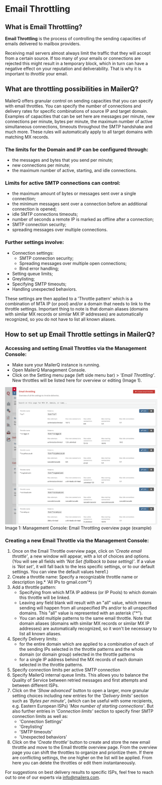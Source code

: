 # Email Throttling

## What is Email Throttling?

**Email Throttling**  is the process of controlling the sending capacities of emails delivered to mailbox providers. 

Receiving mail servers almost always limit the traffic that they will accept from a certain source. If too many of your emails or connections are rejected this might result in a temporary block, which in turn can have a negative effect on your reputation and deliverability. That is why it is important to *throttle* your email.

## What are throttling possibilities in MailerQ?

MailerQ offers granular control on sending capacities that you can specify with email throttles. You can specify the number of connections and delivery rates for specific combinations of source IP and target domain. Examples of capacities that can be set here are messages per minute, new connections per minute, bytes per minute, the maximum number of active simultaneous connections, timeouts throughout the SMTP handshake and much more. These rules will automatically apply to all target domains with matching MX records.

### The limits for the Domain and IP can be configured through: 

- the messages and bytes that you send per minute;
- new connections per minute;
- the maximum number of active, starting, and idle connections. 

### Limits for active SMTP connections can control:

- the maximum amount of bytes or messages sent over a single connection;
- the minimum messages sent over a connection before an additional connection is opened;
- idle SMTP connections timeouts;
- number of seconds a remote IP is marked as offline after a connection;
- SMTP connection security;
- spreading messages over multiple connections.

### Further settings involve:

- Connection settings:
	- SMTP connection security;
	- Spreading messages over multiple open connections;
	- Bind error handling;
- Setting queue limits;
- Greylisting;
- Specifying SMTP timeouts;
- Handling unexpected behaviors.

These settings are then applied to a 'Throttle pattern' which is a combination of MTA IP (or pool) and/or a domain that needs to link to the throttle settings. Important thing to note is that domain aliases (domains with similar MX records or similar MX IP addresses) are automatically recognized, so you do not have to list all known aliases.

## How to set up Email Throttle settings in MailerQ?

### Accessing and setting Email Throttles via the Management Console:

- Make sure your MailerQ instance is running.
- Open MailerQ Management Console.
- Click on the Setting menu page (left side menu bar) > *'Email Throttling'*. New throttles will be listed here for overview or editing (Image 1).

![Email Throttling overview page](../Images/email-throttling-overview.png)
Image 1: Management Console: Email Throttling overview page (example)

### Creating a new Email Throttle via the Management Console:

1. Once on the Email Throttle overview page, click on *'Create email throttle'*, a new window will appear, with a lot of choices and options. 
(You will see all fields with *'Not Set (fallback to base setting)'*. If a value is *'Not set'*, it will fall back to the less specific settings, or to our default settings. You can view the default values here1.)
2. Create a throttle name:
Specify a recognizable throttle name or description (eg.* 'All IPs to gmail.com'*)
3. Add a throttle pattern: 
	- Specifying from which MTA IP address (or IP Pools) to which domain this throttle will be linked. 
	- Leaving any field blank will result with an "all" value, which means sending will happen from all unspecified IPs and/or to all unspecified domains. This "all" value is represented with an asterisk ("\*\"). 
	- You can add multiple patterns to the same email throttle. Note that domain aliases (domains with similar MX records or similar MX IP addresses) are automatically recognized, so it won't be necessary to list all known aliases.
4. Specify Delivery limits:
	- for the entire domain which are applied to a combination of each of the sending IPs selected in the throttle patterns and the whole domain (or domain group) selected in the throttle patterns
	- for a single IP address behind the MX records of each domain selected in the throttle patterns.
5. Specify connection limits per active SMTP connection
6. Specify MailerQ internal queue limits. This allows you to balance the Quality of Service between retried messages and first attempts and between different ISPs.
7. Click on the *'Show advanced'* button to open a larger, more granular setting choices including new entries for the *'Delivery limits'* section such as *'Bytes per minute'*, (which can be useful with some recipients, e.g. Eastern European ISPs)  *'Max number of starting connections'*. But also further entries in *'Connection limits'* section to specify finer SMTP connection limits as well as:
	- 'Connection Settings'
	- 'Greylisting'
	- 'SMTP timeouts'
	- 'Unexpected behaviors'
8. Click on the *'Create throttle'* button to create and store the new email throttle and move to the Email throttle overview page. From the overview page you can shift the throttles to organize and prioritize them. If there are conflicting settings, the one higher on the list will be applied. From here you can delete the throttles or edit them instantaneously.

For suggestions on best delivery results to specific ISPs, feel free to reach out to one of our experts via [info@mailerq.com](mailto:info@mailerq.com).

